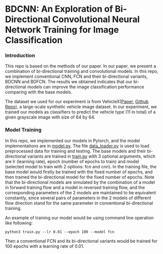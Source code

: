 # BDCNN: An Exploration of Bi-Directional Convolutional Neural Network Training for Image Classification

### Introduction

This repo is based on the methods of our paper. In our paper, we present a combination of bi-directional training and convolutional models. In this repo, we implement conventional CNN, FCN and their bi-directional variants, BDCNN and BDFCN. The results we obtained indicates that our bi-directional models can improve the image classification performance comparing with the base models.

The dataset we used for our experiment is from VehicleX([Paper](https://arxiv.org/abs/1912.08855), [Github Repo](https://github.com/yorkeyao/VehicleX)), a large-scale synthetic vehicle image dataset. In our experiment, we trained our models as classifiers to predict the vehicle type (11 in total) of a given grayscale image with size of 64 by 64.

### Model Training

In this repo, we implemented our models in Pytorch, and the model implementations are in [model.py](https://github.com/camerontan0527/bdcnn/blob/main/model.py). The file [data_loader.py](https://github.com/camerontan0527/bdcnn/blob/main/data_loader.py) is used to load preprocessed data for training and testing. The base models and their bi-directional variants are trained in [train.py](https://github.com/camerontan0527/bdcnn/blob/main/train.py) with 3 optional arguments, which are lr (learning rate), epoch (number of epochs to train) and model (selected model to train with 2 options: fcn and cnn). In the training file, the base model would firstly be trained with the fixed number of epochs, and then trained the bi-directional model for the fixed number of epochs. Note that the bi-directional models are simulated by the combination of a model in forward training flow and a model in reversed training flow, and the corresponding parameters of the 2 models are maintained to be equivalent constantly, since several pairs of parameters in the 2 models of different flow direction stand for the same parameter in conventional bi-directional training.

An example of training our model would be using command line operation like following:
```
python3 train.py --lr 0.01 --epoch 100 --model fcn
```
Then a conventional FCN and its bi-directional variants would be trained for 100 epochs with a learning rate of 0.01.